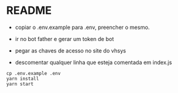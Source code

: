 # README

- copiar o .env.example para .env, preencher o mesmo.

- ir no bot father e gerar um token de bot

- pegar as chaves de acesso no site do vhsys

- descomentar qualquer linha que esteja comentada em index.js

```
cp .env.example .env
yarn install
yarn start
```

